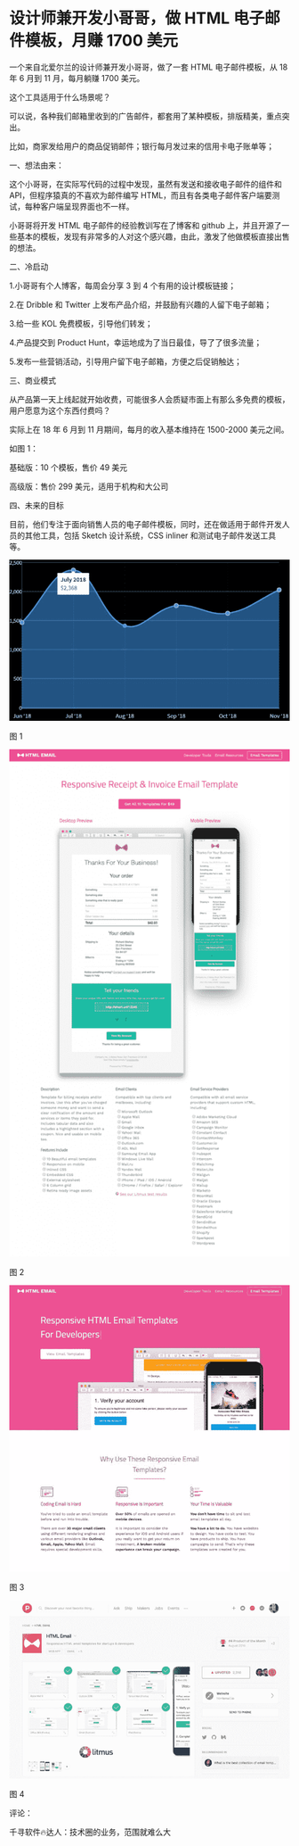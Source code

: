 # 设计师兼开发小哥哥，做 HTML 电子邮件模板，月赚 1700 美元

一个来自北爱尔兰的设计师兼开发小哥哥，做了一套 HTML 电子邮件模板，从 18 年 6 月到 11 月，每月躺赚 1700 美元。

这个工具适用于什么场景呢？

可以说，各种我们邮箱里收到的广告邮件，都套用了某种模板，排版精美，重点突出。

比如，商家发给用户的商品促销邮件；银行每月发过来的信用卡电子账单等；

一、想法由来：

这个小哥哥，在实际写代码的过程中发现，虽然有发送和接收电子邮件的组件和 API，但程序猿真的不喜欢为邮件编写 HTML，而且有各类电子邮件客户端要测试，每种客户端呈现界面也不一样。

小哥哥将开发 HTML 电子邮件的经验教训写在了博客和 github 上，并且开源了一些基本的模板，发现有非常多的人对这个感兴趣，由此，激发了他做模板直接出售的想法。

二、冷启动

1.小哥哥有个人博客，每周会分享 3 到 4 个有用的设计模板链接；

2.在 Dribble 和 Twitter 上发布产品介绍，并鼓励有兴趣的人留下电子邮箱；

3.给一些 KOL 免费模板，引导他们转发；

4.产品提交到 Product Hunt，幸运地成为了当日最佳，导了了很多流量；

5.发布一些营销活动，引导用户留下电子邮箱，方便之后促销触达；

三、商业模式

从产品第一天上线起就开始收费，可能很多人会质疑市面上有那么多免费的模板，用户愿意为这个东西付费吗？

实际上在 18 年 6 月到 11 月期间，每月的收入基本维持在 1500-2000 美元之间。

如图 1：

基础版：10 个模板，售价 49 美元

高级版：售价 299 美元，适用于机构和大公司

四、未来的目标

目前，他们专注于面向销售人员的电子邮件模板，同时，还在做适用于邮件开发人员的其他工具，包括 Sketch 设计系统，CSS inliner 和测试电子邮件发送工具等。

![](img/5c26908f1c0c1270a185f88695629ca8.jpg)

图 1

![](img/0723c5b9af05b8600a6d2b8417c27b73.jpg)

图 2

![](img/15530b369568f93d6bd88b4c4fad2f0e.jpg)

图 3

![](img/d71e09efaa2f57a75e64fe2cffaeafbb.jpg)

图 4

评论：

千寻软件🔥达人：技术圈的业务，范围就难么大